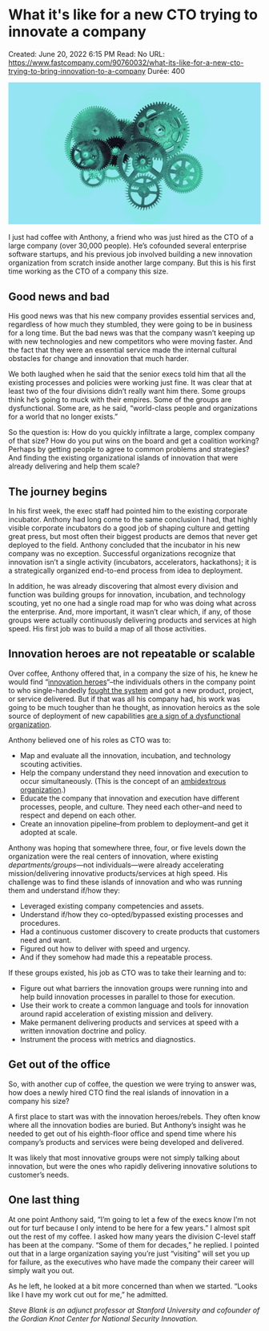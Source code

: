 # What it's like for a new CTO trying to innovate a company

Created: June 20, 2022 6:15 PM
Read: No
URL: https://www.fastcompany.com/90760032/what-its-like-for-a-new-cto-trying-to-bring-innovation-to-a-company
Durée: 400

![p-1-cto-innovation.webp](What%20it's%20like%20for%20a%20new%20CTO%20trying%20to%20innovate%20a%20%20abf524ed66584219af893201f3122d8e/p-1-cto-innovation.webp)

I just had coffee with Anthony, a friend who was just hired as the CTO of a large company (over 30,000 people). He’s cofounded several enterprise software startups, and his previous job involved building a new innovation organization from scratch inside another large company. But this is his first time working as the CTO of a company this size.

## **Good news and bad**

His good news was that his new company provides essential services and, regardless of how much they stumbled, they were going to be in business for a long time. But the bad news was that the company wasn’t keeping up with new technologies and new competitors who were moving faster. And the fact that they were an essential service made the internal cultural obstacles for change and innovation that much harder.

We both laughed when he said that the senior execs told him that all the existing processes and policies were working just fine. It was clear that at least two of the four divisions didn’t really want him there. Some groups think he’s going to muck with their empires. Some of the groups are dysfunctional. Some are, as he said, “world-class people and organizations for a world that no longer exists.”

So the question is: How do you quickly infiltrate a large, complex company of that size? How do you put wins on the board and get a coalition working? Perhaps by getting people to agree to common problems and strategies? And finding the existing organizational islands of innovation that were already delivering and help them scale?

## **The journey begins**

In his first week, the exec staff had pointed him to the existing corporate incubator. Anthony had long come to the same conclusion I had, that highly visible corporate incubators do a good job of shaping culture and getting great press, but most often their biggest products are demos that never get deployed to the field. Anthony concluded that the incubator in his new company was no exception. Successful organizations recognize that innovation isn’t a single activity (incubators, accelerators, hackathons); it is a strategically organized end-to-end process from idea to deployment.

In addition, he was already discovering that almost every division and function was building groups for innovation, incubation, and technology scouting, yet no one had a single road map for who was doing what across the enterprise. And, more important, it wasn’t clear which, if any, of those groups were actually continuously delivering products and services at high speed. His first job was to build a map of all those activities.

## **Innovation heroes are not repeatable or scalable**

Over coffee, Anthony offered that, in a company the size of his, he knew he would find “[innovation heroes](https://urldefense.proofpoint.com/v2/url?u=https-3A__steveblank.com_2021_08_25_why-2Dinnovation-2Dheroes-2Dare-2Da-2Dsign-2Dof-2Da-2Ddysfunctional-2Dorganization_&d=DwMFaQ&c=euGZstcaTDllvimEN8b7jXrwqOf-v5A_CdpgnVfiiMM&r=p8bAs6sMIJAg-G2lyHfE7aKsn50wUzJqF0tQ6l8h4ng&m=dSPLSaGLO4XTIXO2Mk_4cv4ptYVtid92vLwThRB8xbI&s=Q6jy7kn7u65K0t7wmvMgbafuAgi96xrGifkWWGkhaWQ&e=)“–the individuals others in the company point to who single-handedly [fought the system](https://steveblank.com/2021/08/25/why-innovation-heroes-are-a-sign-of-a-dysfunctional-organization/) and got a new product, project, or service delivered. But if that was all his company had, his work was going to be much tougher than he thought, as innovation heroics as the sole source of deployment of new capabilities [are a sign of a dysfunctional organization](https://urldefense.proofpoint.com/v2/url?u=https-3A__steveblank.com_2021_08_25_why-2Dinnovation-2Dheroes-2Dare-2Da-2Dsign-2Dof-2Da-2Ddysfunctional-2Dorganization_&d=DwMFaQ&c=euGZstcaTDllvimEN8b7jXrwqOf-v5A_CdpgnVfiiMM&r=p8bAs6sMIJAg-G2lyHfE7aKsn50wUzJqF0tQ6l8h4ng&m=dSPLSaGLO4XTIXO2Mk_4cv4ptYVtid92vLwThRB8xbI&s=Q6jy7kn7u65K0t7wmvMgbafuAgi96xrGifkWWGkhaWQ&e=).

Anthony believed one of his roles as CTO was to:

- Map and evaluate all the innovation, incubation, and technology scouting activities.
- Help the company understand they need innovation and execution to occur simultaneously. (This is the concept of an [ambidextrous organization](https://hbr.org/2004/04/the-ambidextrous-organization).)
- Educate the company that innovation and execution have different processes, people, and culture. They need each other–and need to respect and depend on each other.
- Create an innovation pipeline–from problem to deployment–and get it adopted at scale.

Anthony was hoping that somewhere three, four, or five levels down the organization were the real centers of innovation, where existing *departments/groups*—not individuals—were already accelerating mission/delivering innovative products/services at high speed. His challenge was to find these islands of innovation and who was running them and understand if/how they:

- Leveraged existing company competencies and assets.
- Understand if/how they co-opted/bypassed existing processes and procedures.
- Had a continuous customer discovery to create products that customers need and want.
- Figured out how to deliver with speed and urgency.
- And if they somehow had made this a repeatable process.

If these groups existed, his job as CTO was to take their learning and to:

- Figure out what barriers the innovation groups were running into and help build innovation processes in parallel to those for execution.
- Use their work to create a common language and tools for innovation around rapid acceleration of existing mission and delivery.
- Make permanent delivering products and services at speed with a written innovation doctrine and policy.
- Instrument the process with metrics and diagnostics.

## **Get out of the office**

So, with another cup of coffee, the question we were trying to answer was, how does a newly hired CTO find the real islands of innovation in a company his size?

A first place to start was with the innovation heroes/rebels. They often know where all the innovation bodies are buried. But Anthony’s insight was he needed to get out of his eighth-floor office and spend time where his company’s products and services were being developed and delivered.

It was likely that most innovative groups were not simply talking about innovation, but were the ones who rapidly delivering innovative solutions to customer’s needs.

## **One last thing**

At one point Anthony said, “I’m going to let a few of the execs know I’m not out for turf because I only intend to be here for a few years.” I almost spit out the rest of my coffee. I asked how many years the division C-level staff has been at the company. “Some of them for decades,” he replied. I pointed out that in a large organization saying you’re just “visiting” will set you up for failure, as the executives who have made the company their career will simply wait you out.

As he left, he looked at a bit more concerned than when we started. “Looks like I have my work cut out for me,” he admitted.

*Steve Blank is an adjunct professor at Stanford University and cofounder of the Gordian Knot Center for National Security Innovation.*